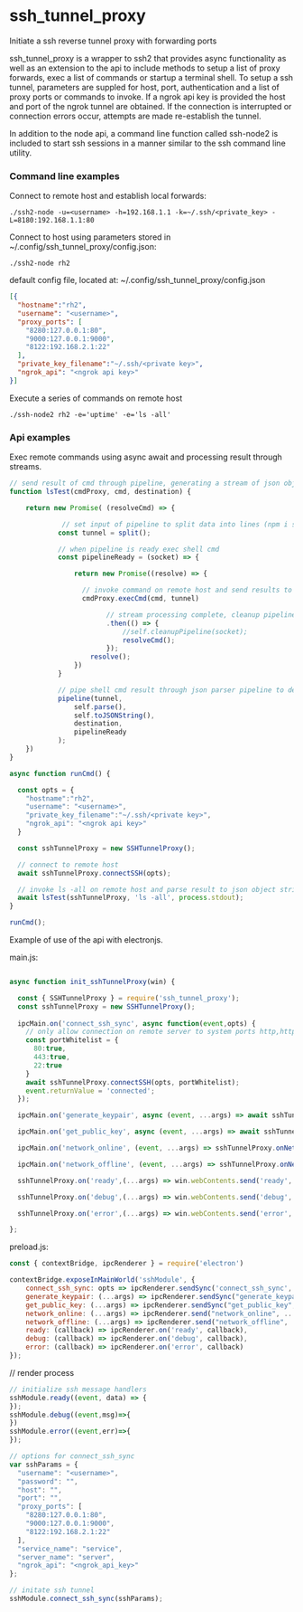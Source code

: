 # ssh_tunnel_proxy
Initiate a ssh reverse tunnel proxy with forwarding ports

ssh_tunnel_proxy is a wrapper to ssh2 that provides async functionality as well as an extension to the api to include methods to setup a list of proxy forwards, exec a list of commands or startup a terminal shell. To setup a ssh tunnel, parameters are suppled for host, port, authentication and a list of proxy ports or commands to invoke. If a ngrok api key is provided the host and port of the ngrok tunnel are obtained. If the connection is interrupted or connection errors occur, attempts are made re-establish the tunnel.

In addition to the node api, a command line function called ssh-node2 is included to start ssh sessions in a manner similar to the ssh command line utility.

### Command line examples

Connect to remote host and establish local forwards:

```
./ssh2-node -u=<username> -h=192.168.1.1 -k=~/.ssh/<private_key> -L=8180:192.168.1.1:80
```

Connect to host using parameters stored in ~/.config/ssh_tunnel_proxy/config.json:

```
./ssh2-node rh2
```

default config file, located at:
~/.config/ssh_tunnel_proxy/config.json
```json
[{
  "hostname":"rh2",
  "username": "<username>",
  "proxy_ports": [
    "8280:127.0.0.1:80",
    "9000:127.0.0.1:9000",
    "8122:192.168.2.1:22"
  ],
  "private_key_filename":"~/.ssh/<private key>",
  "ngrok_api": "<ngrok api key>"
}]
```

Execute a series of commands on remote host
```
./ssh-node2 rh2 -e='uptime' -e='ls -all'
```

### Api examples

Exec remote commands using async await and processing result through streams.

```js
// send result of cmd through pipeline, generating a stream of json objects
function lsTest(cmdProxy, cmd, destination) {

    return new Promise( (resolveCmd) => {

             // set input of pipeline to split data into lines (npm i split)
            const tunnel = split();

            // when pipeline is ready exec shell cmd
            const pipelineReady = (socket) => {

                return new Promise((resolve) => {

                  // invoke command on remote host and send results to pipeline
                  cmdProxy.execCmd(cmd, tunnel)

                        // stream processing complete, cleanup pipeline and exit
                        .then(() => {
                            //self.cleanupPipeline(socket);
                            resolveCmd();
                        });
                    resolve();
                })
            }

            // pipe shell cmd result through json parser pipeline to destination
            pipeline(tunnel,
                self.parse(),
                self.toJSONString(),
                destination,
                pipelineReady
            );
    })
}

async function runCmd() {

  const opts = {
    "hostname":"rh2",
    "username": "<username>",
    "private_key_filename":"~/.ssh/<private key>",
    "ngrok_api": "<ngrok api key>"
  }

  const sshTunnelProxy = new SSHTunnelProxy();

  // connect to remote host
  await sshTunnelProxy.connectSSH(opts);

  // invoke ls -all on remote host and parse result to json object string
  await lsTest(sshTunnelProxy, 'ls -all', process.stdout);
}

runCmd();
```

Example of use of the api with electronjs.

main.js:
```js

async function init_sshTunnelProxy(win) {

  const { SSHTunnelProxy } = require('ssh_tunnel_proxy');
  const sshTunnelProxy = new SSHTunnelProxy();
  
  ipcMain.on('connect_ssh_sync', async function(event,opts) {
    // only allow connection on remote server to system ports http,https,ssh and user ports >1023
    const portWhitelist = {
      80:true,
      443:true,
      22:true
    }
    await sshTunnelProxy.connectSSH(opts, portWhitelist);
    event.returnValue = 'connected';
  });

  ipcMain.on('generate_keypair', async (event, ...args) => await sshTunnelProxy.generateAndStoreKeypair(...args));

  ipcMain.on('get_public_key', async (event, ...args) => await sshTunnelProxy.getPublicKey(...args));

  ipcMain.on('network_online', (event, ...args) => sshTunnelProxy.onNetworkOnline(...args));

  ipcMain.on('network_offline', (event, ...args) => sshTunnelProxy.onNetworkOffline(...args));

  sshTunnelProxy.on('ready',(...args) => win.webContents.send('ready',...args));

  sshTunnelProxy.on('debug',(...args) => win.webContents.send('debug',...args));

  sshTunnelProxy.on('error',(...args) => win.webContents.send('error',...args));

};
```

preload.js:
```js
const { contextBridge, ipcRenderer } = require('electron')

contextBridge.exposeInMainWorld('sshModule', {
    connect_ssh_sync: opts => ipcRenderer.sendSync('connect_ssh_sync', opts),
    generate_keypair: (...args) => ipcRenderer.sendSync("generate_keypair", ...args),
    get_public_key: (...args) => ipcRenderer.sendSync("get_public_key", ...args),
    network_online: (...args) => ipcRenderer.send("network_online", ...args),
    network_offline: (...args) => ipcRenderer.send("network_offline", ...args),
    ready: (callback) => ipcRenderer.on('ready', callback),
    debug: (callback) => ipcRenderer.on('debug', callback),
    error: (callback) => ipcRenderer.on('error', callback)
});
```

// render process
```js
// initialize ssh message handlers
sshModule.ready((event, data) => {
});
sshModule.debug((event,msg)=>{
})
sshModule.error((event,err)=>{
});

// options for connect_ssh_sync
var sshParams = {
  "username": "<username>",
  "password": "",
  "host": "",
  "port": "",
  "proxy_ports": [
    "8280:127.0.0.1:80",
    "9000:127.0.0.1:9000",
    "8122:192.168.2.1:22"
  ],
  "service_name": "service",
  "server_name": "server",
  "ngrok_api": "<ngrok_api_key>"
};

// initate ssh tunnel
sshModule.connect_ssh_sync(sshParams);
```